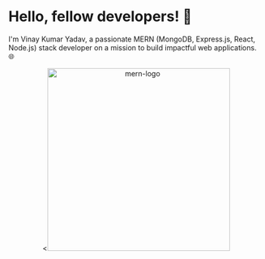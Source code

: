 # Hello, fellow developers! 👋
I'm Vinay Kumar Yadav, a passionate MERN (MongoDB, Express.js, React, Node.js) stack developer on a mission to build impactful web applications. 🌐


<p align="center"><<img alt="mern-logo" width="360" src="https://raw.githubusercontent.com/t-ho/mern-stack/assets/assets/mern-logo.png"/></p>
